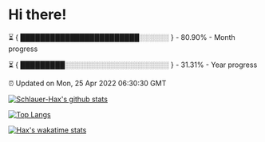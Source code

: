 # Hi there!

⏳ { ████████████████████████░░░░░░ } - 80.90% - Month progress

⏳ { █████████░░░░░░░░░░░░░░░░░░░░░ } - 31.31% - Year progress

⏰ Updated on Mon, 25 Apr 2022 06:30:30 GMT


[![Schlauer-Hax's github stats](https://github-readme-stats.vercel.app/api?username=Schlauer-Hax&show_icons=true&theme=dark&count_private=true)](https://github.com/Schlauer-Hax)


[![Top Langs](https://github-readme-stats.vercel.app/api/top-langs/?username=Schlauer-Hax&layout=compact&theme=dark)](https://github.com/Schlauer-Hax?tab=repositories)


[![Hax's wakatime stats](https://github-readme-stats.vercel.app/api/wakatime?username=Hax&theme=dark)](https://wakatime.com/@Hax)

